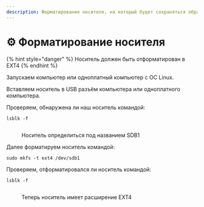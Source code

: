 ```yaml
---
description: Форматирование носителя, на который будет сохраняться образ
---
```


# ⚙️ Форматирование носителя

{% hint style="danger" %}
Носитель должен быть отформатирован в EXT4
{% endhint %}

Запускаем компьютер или одноплатный компьютер с ОС Linux.

Вставляем носитель в USB разъём компьютера или одноплатного компьютера.

Проверяем, обнаружена ли наш носитель командой:

```
lsblk -f
```

<figure><img src="https://lh4.googleusercontent.com/KxSKmdIGOQlGaOlmjZkVlKo-cEY0056-cphNjjTKWs8S7rrn9qchsMEiQ9tSoZfKibQNtN5xQujKDdwj7_s2QdhffTpoL1ZYNq7Xs24hUT01T76T1V05qnp0KEvVAbMwOmCDgO9V0VLSlfZqLjfTQTU" alt=""><figcaption><p>Носитель определиться под названием SDB1</p></figcaption></figure>

Далее форматируем носитель командой:

```
sudo mkfs -t ext4 /dev/sdb1
```

Проверяем, отформатировался ли носитель командой:

```
lsblk -f
```

<figure><img src="https://lh3.googleusercontent.com/PQ0yMgcjG1iktWUcW1muvQr6ahYmo8kyP4KJQO_1VazJ7SAETuaFa7Y1giGejRVrPapnjW74qv4Jmk1jahBsybWFC7WQ_PV1DvhuQyoO8pSR3Nmf9yXJ1GxrO0kSFVphhL0BW9sKoFkbbbzXEhXyAH0" alt=""><figcaption><p>Теперь носитель имеет расширение EXT4</p></figcaption></figure>
